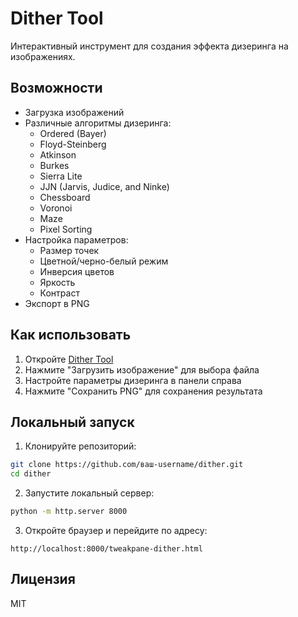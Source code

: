 # Dither Tool

Интерактивный инструмент для создания эффекта дизеринга на изображениях.

## Возможности

- Загрузка изображений
- Различные алгоритмы дизеринга:
  - Ordered (Bayer)
  - Floyd-Steinberg
  - Atkinson
  - Burkes
  - Sierra Lite
  - JJN (Jarvis, Judice, and Ninke)
  - Chessboard
  - Voronoi
  - Maze
  - Pixel Sorting
- Настройка параметров:
  - Размер точек
  - Цветной/черно-белый режим
  - Инверсия цветов
  - Яркость
  - Контраст
- Экспорт в PNG

## Как использовать

1. Откройте [Dither Tool](https://ваш-username.github.io/dither/tweakpane-dither.html)
2. Нажмите "Загрузить изображение" для выбора файла
3. Настройте параметры дизеринга в панели справа
4. Нажмите "Сохранить PNG" для сохранения результата

## Локальный запуск

1. Клонируйте репозиторий:
```bash
git clone https://github.com/ваш-username/dither.git
cd dither
```

2. Запустите локальный сервер:
```bash
python -m http.server 8000
```

3. Откройте браузер и перейдите по адресу:
```
http://localhost:8000/tweakpane-dither.html
```

## Лицензия

MIT 
